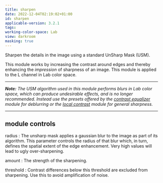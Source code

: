 ```yaml
---
title: sharpen
date: 2022-12-04T02:19:02+01:00
id: sharpen
applicable-version: 3.2.1
tags:
working-color-space: Lab
view: darkroom
masking: true
---
```


Sharpen the details in the image using a standard UnSharp Mask (USM).

This module works by increasing the contrast around edges and thereby enhancing the _impression_ of sharpness of an image. This module is applied to the L channel in Lab color space.

---

_**Note:** The USM algorithm used in this module performs blurs in Lab color space, which can produce undesirable effects, and is no longer recommended. Instead use the presets offered by the [contrast equalizer](./contrast-equalizer.md) module for deblurring or the [local contrast](./local-contrast.md) module for general sharpness._

---

## module controls

radius
: The unsharp mask applies a gaussian blur to the image as part of its algorithm. This parameter controls the radius of that blur which, in turn, defines the spatial extent of the edge enhancement. Very high values will lead to ugly over-sharpening.

amount
: The strength of the sharpening.

threshold
: Contrast differences below this threshold are excluded from sharpening. Use this to avoid amplification of noise.
